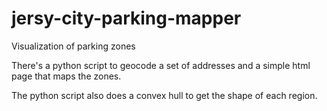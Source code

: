 # jersy-city-parking-mapper

Visualization of parking zones

There's a python script to geocode a set of addresses and a simple html page that maps the zones.

The python script also does a convex hull to get the shape of each region.

